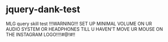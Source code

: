 # jquery-dank-test
MLG query skill test
!!!WARNING!!!
SET UP MINIMAL VOLUME ON UR AUDIO SYSTEM OR HEADPHONES TILL U HAVEN'T MOVE UR MOUSE ON THE INSTAGRAM LOGO!!!!#@!#!!
